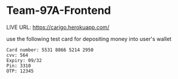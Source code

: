 # Team-97A-Frontend

LIVE URL: https://carigo.herokuapp.com/

use the following test card for depositing money into user's wallet

```
Card number: 5531 8866 5214 2950
cvv: 564
Expiry: 09/32
Pin: 3310
OTP: 12345
```
